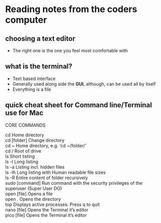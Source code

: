# Reading notes from the coders computer
## choosing a text editor
- The right one is the one you feel most comfortable with
## what is the terminal?
 - Text based interface
 - Generally used along side the **GUI**, although, can be used all by itself
 - Everything is a file
 
## quick cheat sheet for Command line/Terminal use for Mac

CORE COMMANDS

cd  Home directory <br>
cd [folder] 	Change directory <br>
cd ~	Home directory, e.g. ‘cd ~/folder/’ <br>
cd /	Root of drive <br>
ls	Short listing <br>
ls -l	Long listing <br>
ls -a	Listing incl. hidden files <br>
ls -lh	Long listing with Human readable file sizes <br>
ls -R	Entire content of folder recursively <br>
sudo [command]	Run command with the security privileges of the superuser (Super User DO) <br>
open [file]	Opens a file <br>
open .	Opens the directory <br>
top	Displays active processes. Press q to quit <br>
nano [file]	Opens the Terminal it’s editor <br>
pico [file]	Opens the Terminal it’s editor <br>
